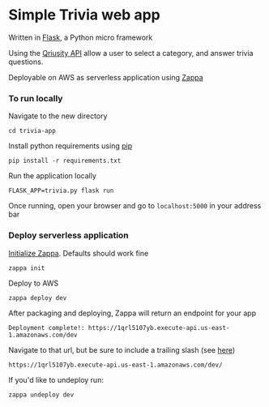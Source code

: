 # Simple Trivia web app

Written in [Flask](http://flask.pocoo.org/), a Python micro framework

Using the [Qriusity API](https://qriusity.com/) allow a user to select a category, and answer trivia questions.

Deployable on AWS as serverless application using [Zappa](https://github.com/Miserlou/Zappa)

### To run locally
Navigate to the new directory
```
cd trivia-app
```
Install python requirements using [pip](https://pip.pypa.io/en/stable/)
```
pip install -r requirements.txt
```
Run the application locally
```
FLASK_APP=trivia.py flask run
```
Once running, open your browser and go to `localhost:5000` in your address bar

### Deploy serverless application

[Initialize Zappa](https://github.com/Miserlou/Zappa#running-the-initial-setup--settings). Defaults should work fine
```
zappa init
```
Deploy to AWS
```
zappa deploy dev
```
After packaging and deploying, Zappa will return an endpoint for your app
```
Deployment complete!: https://1qrl5107yb.execute-api.us-east-1.amazonaws.com/dev
```
Navigate to that url, but be sure to include a trailing slash (see [here](https://stackoverflow.com/q/5457885/1706504))
```
https://1qrl5107yb.execute-api.us-east-1.amazonaws.com/dev/
```

If you'd like to undeploy run:
```
zappa undeploy dev
```
